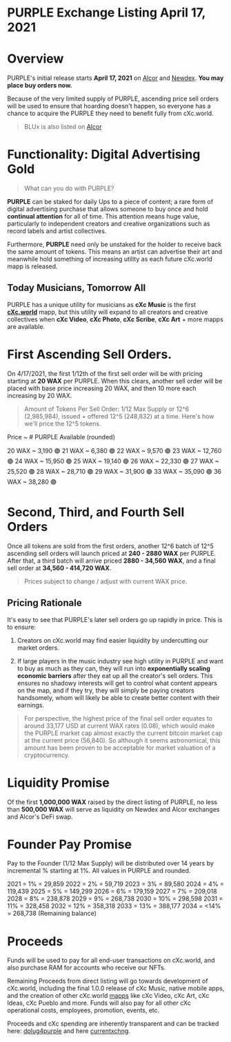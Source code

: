 # PURPLE Exchange Listing April 17, 2021

# Overview
PURPLE's initial release starts **April 17, 2021** on [Alcor](https://wax.alcor.exchange/trade/purple-purplepurple_wax-eosio.token) and [Newdex](https://newdex.io). **You may place buy orders now.**


Because of the very limited supply of PURPLE, ascending price sell orders will be used to ensure that hoarding doesn't happen, so everyone has a chance to acquire the PURPLE they need to benefit fully from cXc.world.  


> BLUx is also listed on [Alcor](https://wax.alcor.exchange/trade/blux-bluxbluxblux_wax-eosio.token)

# Functionality: Digital Advertising Gold
> What can you do with PURPLE?

**PURPLE** can be staked for daily Ups to a piece of content; a rare form of digital advertising purchase that allows someone to buy once and hold **continual attention** for all of time. This attention means huge value, particularly to independent creators and creative organizations such as record labels and artist collectives.

Furthermore, **PURPLE** need only be unstaked for the holder to receive back the same amount of tokens. This means an artist can advertise their art and meanwhile hold something of increasing utility as each future cXc.world mapp is released.

## Today Musicians, Tomorrow All
PURPLE has a unique utility for musicians as **cXc Music** is the first [**cXc.world**](https://cxc.world) mapp, but this utility will expand to all creators and creative collectives when **cXc Video**, **cXc Photo**, **cXc Scribe**, **cXc Art** + more mapps are available.  

# First Ascending Sell Orders.
On 4/17/2021, the first 1/12th of the first sell order will be with pricing starting at **20 WAX** per PURPLE. When this clears, another sell order will be placed with base price increasing 20 WAX, and then 10 more each increasing by 20 WAX.


> Amount of Tokens Per Sell Order: 1/12 Max Supply or 12^6 (2,985,984), issued + offered 12^5 (248,832) at a time. Here's how we'll price the 12^5 tokens.

Price ~ # PURPLE Available (rounded)

20 WAX ~ 3,190 🟣
21 WAX ~ 6,380 🟣
22 WAX ~ 9,570 🟣
23 WAX ~ 12,760 🟣
24 WAX ~ 15,950 🟣
25 WAX ~ 19,140 🟣
26 WAX ~ 22,330 🟣
27 WAX ~ 25,520 🟣
28 WAX ~ 28,710 🟣
29 WAX ~ 31,900 🟣
33 WAX ~ 35,090 🟣
36 WAX ~ 38,280 🟣



# Second, Third, and Fourth Sell Orders
Once all tokens are sold from the first orders, another 12^6 batch of 12^5 ascending sell orders will launch priced at **240 - 2880 WAX** per PURPLE. After that, a third batch will arrive priced **2880 - 34,560 WAX**, and a final sell order at **34,560 - 414,720 WAX**.

> Prices subject to change / adjust with current WAX price.

## Pricing Rationale
It's easy to see that PURPLE's later sell orders go up rapidly in price. This is to ensure:

1. Creators on cXc.world may find easier liquidity by undercutting our market orders.

3. If large players in the music industry see high utility in PURPLE and want to buy as much as they can, they will run into **exponentially scaling economic barriers** after they eat up all the creator's sell orders. This ensures no shadowy interests will get to control what content appears on the map, and if they try, they will simply be paying creators handsomely, whom will likely be able to create better content with their earnings.

> For perspective, the highest price of the final sell order equates to around 33,177 USD at current WAX rates (0.08), which would make the PURPLE market cap almost exactly the current bitcoin market cap at the current price (56,840). So although it seems astronomical, this amount has been proven to be acceptable for market valuation of a cryptocurrency.


# Liquidity Promise
Of the first **1,000,000 WAX** raised by the direct listing of PURPLE, no less than **500,000 WAX** will serve as liquidity on Newdex and Alcor exchanges and Alcor's DeFi swap.


# Founder Pay Promise  
Pay to the Founder (1/12 Max Supply) will be distributed over 14 years by incremental % starting at 1%. All values in PURPLE and rounded.

2021 = 1% = 29,859
2022 = 2% = 59,719
2023 = 3% = 89,580
2024 = 4% = 119,439
2025 = 5% = 149,299
2026 = 6% = 179,159
2027 = 7% = 209,018
2028 = 8% = 238,878
2029 = 9% = 268,738
2030 = 10% = 298,598
2031 = 11% = 328,458
2032 = 12% = 358,318
2033 = 13% = 388,177
2034 = <14% = 268,738 (Remaining balance)


# Proceeds
Funds will be used to pay for all end-user transactions on cXc.world, and also purchase RAM for accounts who receive our NFTs.  

Remaining Proceeds from direct listing will go towards development of cXc.world, including the final 1.0.0 release of cXc Music, native mobile apps, and the creation of other cXc.world [mapps](https://docs.google.com/document/d/1YppJ2EYumRI2j0UHYdZh7NJMObMI_NfHgaFRLbjgBtw/preview) like cXc Video, cXc Art, cXc Ideas, cXc Pueblo and more. Funds will also pay for all other cXc operational costs, employees, promotion, events, etc.


Proceeds and cXc spending are inherently transparent and can be tracked here: [dplug4purple](https://wax.bloks.io/account/dplug4purple) and here [currentxchng](https://wax.bloks.io/account/currentxchng).
